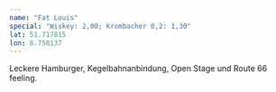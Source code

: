 ```yaml
---
name: "Fat Louis"
special: "Wiskey: 2,00; Krombacher 0,2: 1,30"
lat: 51.717815
lon: 8.750137
---
```

Leckere Hamburger, Kegelbahnanbindung, Open Stage und Route 66 feeling.
